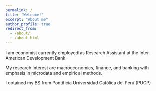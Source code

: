 ```yaml
---
permalink: /
title: "Welcome!"
excerpt: "About me"
author_profile: true
redirect_from: 
  - /about/
  - /about.html
---
```


I am economist currently employed as Research Assistant at the Inter-American Development Bank. 

My research interest are macroeconomics, finance, and banking with emphasis in microdata and empirical methods.

I obtained my BS from Pontificia Universidad Católica del Perú (PUCP)

